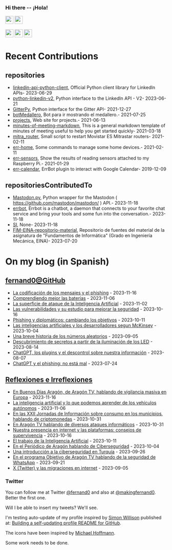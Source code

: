 ### Hi there -- ¡Hola!

<a href="mailto:ftricas@unizar.es" title="e-mail"><i class="svg-icon email"></i></a> 
<a href="https://www.linkedin.com/in/fernand0" title="My LinkedIn//Mi LinkedIn"><img src="https://img.shields.io/badge/linkedin-%230077B5.svg?&style=for-the-badge&logo=linkedin&logoColor=white" height=25></a> 
<a href="https://www.twitter.com/fernand0" title="My Twitter//Mi Twitter"><img src="https://img.shields.io/badge/twitter-%231DA1F2.svg?&style=for-the-badge&logo=twitter&logoColor=white" height=25></i></a> 
<link href="https://mastodon.social/@fernand0" rel="me" title="My Mastodon//Mi Mastodon"><img src="https://img.shields.io/static/v1?label=Mastodon&message=Social&color=blue" height=25></i></a> 
<a href="https://flickr.com/fernand0"><img src="https://img.shields.io/static/v1?label=Flickr&message=Images&color=blue" height=25></a>
<a href="https://dev.to/fernand0"><img src="https://img.shields.io/badge/DEV.TO-%230A0A0A.svg?&style=for-the-badge&logo=dev-dot-to&logoColor=white" height=25></a>

# Recent Contributions
<!-- recent_releases starts -->


## repositories
* [linkedin-api-python-client](https://github.com/fernand0/linkedin-api-python-client),  Official Python client library for LinkedIn APIs- 2023-06-29
* [python-linkedin-v2](https://github.com/fernand0/python-linkedin-v2),  Python interface to the LinkedIn API - V2- 2023-06-21
* [GitterPy](https://github.com/fernand0/GitterPy),  Python interface for the Gitter API- 2021-12-27
* [botMedallero](https://github.com/fernand0/botMedallero),  Bot para ir mostrando el medallero.- 2021-07-25
* [projects](https://github.com/fernand0/projects),  Web site for projects.- 2021-06-13
* [minutes-of-meeting-markdown](https://github.com/fernand0/minutes-of-meeting-markdown),  This is a general markdown template of minutes of meeting useful to help you get started quickly- 2021-03-18
* [mitra_router](https://github.com/fernand0/mitra_router),  Small script to restart Movistar ES Mitrastar routers- 2021-02-11
* [err-home](https://github.com/fernand0/err-home),  Some commands to manage some home devices.- 2021-02-11
* [err-sensors](https://github.com/fernand0/err-sensors),  Show the results of reading sensors attached to my Raspberry Pi.- 2021-01-29
* [err-calendar](https://github.com/fernand0/err-calendar),  ErrBot plugin to interact with Google Calendar- 2019-12-09

## repositoriesContributedTo
* [Mastodon.py](https://github.com/halcy/Mastodon.py),  Python wrapper for the Mastodon ( https://github.com/mastodon/mastodon/ ) API.- 2023-11-18
* [errbot](https://github.com/errbotio/errbot),  Errbot is a chatbot, a daemon that connects to your favorite chat service and bring your tools and some fun into the conversation.- 2023-11-18
* [SI](https://github.com/simber72/SI),  None- 2023-11-18
* [FIM-EINA-repositorio-material](https://github.com/ricardojrdez/FIM-EINA-repositorio-material),  Repositorio de fuentes del material de la asignatura de "Fundamentos de Informática" (Grado en Ingeniería Mecánica, EINA)- 2023-07-20
<!-- recent_releases ends -->

# On my blog (in Spanish)

<!-- blog starts -->


## [fernand0@GitHub](https://fernand0.github.io/)
* [La codificación de los mensajes y el phishing](http://fernand0.github.io//phishing-escritura/) - 2023-11-16
* [Comprendiendo mejor las baterías](http://fernand0.github.io//comprender-baterias/) - 2023-11-06
* [La superficie de ataque de la Inteligencia Artificial](http://fernand0.github.io//superficie-ataque-ia/) - 2023-11-02
* [Las vulnerabilidades y su estudio para mejorar la seguridad](http://fernand0.github.io//fallos-dia-cero/) - 2023-10-16
* [Phishing y diplomáticos: cambiando los objetivos](http://fernand0.github.io//phishing-diplomaticos/) - 2023-10-11
* [Las inteligencias artificiales y los desarrolladores segun McKinsey](http://fernand0.github.io//desarrolladores-ia/) - 2023-10-04
* [Una breve historia de los números aleatorios](http://fernand0.github.io//otra-historia-numeros-aleatorios/) - 2023-09-05
* [Descubrimiento de secretos a partir de la iluminación de los LED](http://fernand0.github.io//leds-criptoanalisis/) - 2023-08-14
* [ChatGPT, los plugins y el descontrol sobre nuestra información](http://fernand0.github.io//chatGPT-plugins-exfiltracion/) - 2023-08-07
* [ChatGPT y el phishing: no está mal](http://fernand0.github.io//chatGPT-phishing/) - 2023-07-24

## [Reflexiones e Irreflexiones](http://fernand0.blogalia.com/)
* [En Buenos D&#237;as Arag&#243;n, de Arag&#243;n TV, hablando de vigilancia masiva en Europa](http://fernand0.blogalia.com//historias/78785) - 2023-11-16
* [La inteligencia artificial y lo que podemos aprender de los veh&#237;culos aut&#243;nomos](http://fernand0.blogalia.com//historias/78780) - 2023-11-06
* [En las XXII Jornadas de Informaci&#243;n sobre consumo en los municipios, hablando de criptomonedas](http://fernand0.blogalia.com//historias/78777) - 2023-10-31
* [En Arag&#243;n TV hablando de diversos ataques inform&#225;ticos](http://fernand0.blogalia.com//historias/78776) - 2023-10-31
* [Nuestra presencia en internet y las plataformas: consejos de supervivencia](http://fernand0.blogalia.com//historias/78773) - 2023-10-16
* [El trabajo de la Inteligencia Artificial](http://fernand0.blogalia.com//historias/78770) - 2023-10-11
* [En el Peri&#243;dico de Arag&#243;n hablando de Ciberseguridad](http://fernand0.blogalia.com//historias/78767) - 2023-10-04
* [Una introducci&#243;n a la ciberseguridad en Turqu&#237;a](http://fernand0.blogalia.com//historias/78764) - 2023-09-26
* [En el programa Objetivo de Arag&#243;n TV hablando de la seguridad de WhatsApp](http://fernand0.blogalia.com//historias/78761) - 2023-09-21
* [X (Twitter) y las migraciones en internet](http://fernand0.blogalia.com//historias/78759) - 2023-09-05
<!-- blog ends -->

### Twitter 

You can follow me at Twitter [@fernand0](https://twitter.com/fernand0) and also at [@makingfernand0](https://twitter.com/fernand0). Better the first one.

Will I be able to insert my tweets? We'll see.

I'm testing auto-update of my profile inspired by [Simon Willison](https://simonwillison.net/) published at: [Building a self-updating profile README for GitHub](https://simonwillison.net/2020/Jul/10/self-updating-profile-readme/).

The icons have been inspired by [Michael Hoffmann](https://www.mokkapps.de/).

Some work needs to be done.

<!--
**fernand0/fernand0** is a ✨ _special_ ✨ repository because its `README.md` (this file) appears on your GitHub profile.

Here are some ideas to get you started:

- 🔭 I’m currently working on ...
- 🌱 I’m currently learning ...
- 👯 I’m looking to collaborate on ...
- 🤔 I’m looking for help with ...
- 💬 Ask me about ...
- 📫 How to reach me: ...
- 😄 Pronouns: ...
- ⚡ Fun fact: ...
-->
